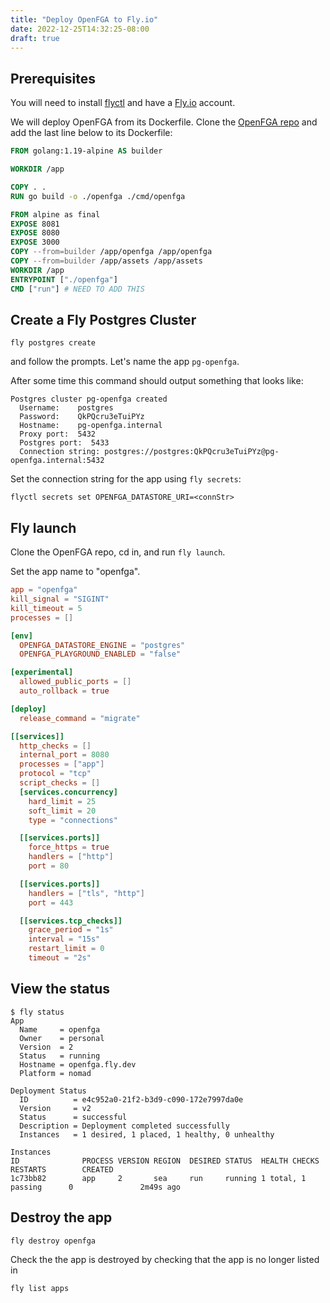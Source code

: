 ```yaml
---
title: "Deploy OpenFGA to Fly.io"
date: 2022-12-25T14:32:25-08:00
draft: true
---
```


## Prerequisites

You will need to install [flyctl](https://fly.io/docs/getting-started/installing-flyctl/) and have a [Fly.io](https://fly.io) account.

We will deploy OpenFGA from its Dockerfile. Clone the [OpenFGA repo](https://github.com/openfga/openfga) and add the last line below to its Dockerfile:

```Dockerfile
FROM golang:1.19-alpine AS builder

WORKDIR /app

COPY . .
RUN go build -o ./openfga ./cmd/openfga

FROM alpine as final
EXPOSE 8081
EXPOSE 8080
EXPOSE 3000
COPY --from=builder /app/openfga /app/openfga
COPY --from=builder /app/assets /app/assets
WORKDIR /app
ENTRYPOINT ["./openfga"]
CMD ["run"] # NEED TO ADD THIS
```

## Create a Fly Postgres Cluster

```
fly postgres create
```
and follow the prompts. Let's name the app `pg-openfga`.

After some time this command should output something that looks like:
```
Postgres cluster pg-openfga created
  Username:    postgres
  Password:    QkPQcru3eTuiPYz
  Hostname:    pg-openfga.internal
  Proxy port:  5432
  Postgres port:  5433
  Connection string: postgres://postgres:QkPQcru3eTuiPYz@pg-openfga.internal:5432
```

Set the connection string for the app using `fly secrets`:
```
flyctl secrets set OPENFGA_DATASTORE_URI=<connStr>
```

## Fly launch

Clone the OpenFGA repo, cd in, and run `fly launch`.

Set the app name to "openfga".

```toml
app = "openfga"
kill_signal = "SIGINT"
kill_timeout = 5
processes = []

[env]
  OPENFGA_DATASTORE_ENGINE = "postgres"
  OPENFGA_PLAYGROUND_ENABLED = "false"

[experimental]
  allowed_public_ports = []
  auto_rollback = true

[deploy]
  release_command = "migrate"

[[services]]
  http_checks = []
  internal_port = 8080
  processes = ["app"]
  protocol = "tcp"
  script_checks = []
  [services.concurrency]
    hard_limit = 25
    soft_limit = 20
    type = "connections"

  [[services.ports]]
    force_https = true
    handlers = ["http"]
    port = 80

  [[services.ports]]
    handlers = ["tls", "http"]
    port = 443

  [[services.tcp_checks]]
    grace_period = "1s"
    interval = "15s"
    restart_limit = 0
    timeout = "2s"

```

## View the status

```
$ fly status
App
  Name     = openfga          
  Owner    = personal         
  Version  = 2                
  Status   = running          
  Hostname = openfga.fly.dev  
  Platform = nomad            

Deployment Status
  ID          = e4c952a0-21f2-b3d9-c090-172e7997da0e         
  Version     = v2                                           
  Status      = successful                                   
  Description = Deployment completed successfully            
  Instances   = 1 desired, 1 placed, 1 healthy, 0 unhealthy  

Instances
ID              PROCESS VERSION REGION  DESIRED STATUS  HEALTH CHECKS           RESTARTS        CREATED   
1c73bb82        app     2       sea     run     running 1 total, 1 passing      0               2m49s ago
```

## Destroy the app

```
fly destroy openfga
```

Check the the app is destroyed by checking that the app is no longer listed in
```
fly list apps
```

